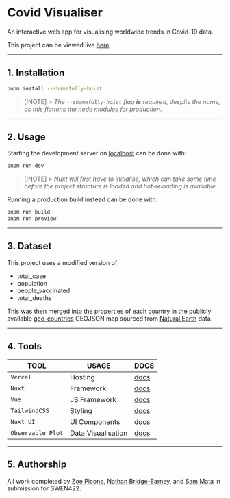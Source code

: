 # Covid Visualiser

An interactive web app for visualising worldwide trends in Covid-19 data.

This project can be viewed live [here](https://covid-visualiser.vercel.app/).

---

## 1. Installation

```bash
pnpm install --shamefully-hoist
```

> [!NOTE] > _The `--shamefully-hoist` flag **is** required, despite the name, as this flattens the node modules for production._

---

## 2. Usage

Starting the development server on [localhost](http://localhost:3000) can be done with:

```bash
pnpm run dev
```

> [!NOTE] > _Nuxt will first have to initialise, which can take some time before the project structure is loaded and hot-reloading is available._

Running a production build instead can be done with:

```bash
pnpm run build
pnpm run preview
```

---

## 3. Dataset

This project uses a modified version of

-   total_case
-   population
-   people_vaccinated
-   total_deaths

This was then merged into the properties of each country in the publicly available [geo-countries](https://github.com/datasets/geo-countries) GEOJSON map sourced from [Natural Earth](https://www.naturalearthdata.com/) data.

---

## 4. Tools

| **TOOL**          | **USAGE**          | **DOCS**                                                   |
| ----------------- | ------------------ | ---------------------------------------------------------- |
| `Vercel`          | Hosting            | [docs](https://vercel.com/docs)                            |
| `Nuxt`            | Framework          | [docs](https://nuxt.com/docs/getting-started/introduction) |
| `Vue`             | JS Framework       | [docs](https://vuejs.org/guide/introduction.html)          |
| `TailwindCSS`     | Styling            | [docs](https://tailwindcss.com/docs/utility-first)         |
| `Nuxt UI`         | UI Components      | [docs](https://ui.nuxt.com/getting-started)                |
| `Observable Plot` | Data Visualisation | [docs](https://observablehq.com/plot/)                     |

---

## 5. Authorship

All work completed by [Zoe Picone](https://github.com/zoepicone), [Nathan Bridge-Earney](https://github.com/nathanbridgeearney), and [Sam Mata](https://github.com/sam-mata) in submission for SWEN422.
